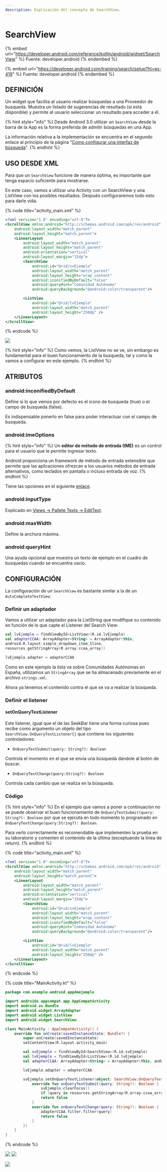 ```yaml
---
description: Explicación del concepto de SearchView.
---
```


# SearchView

{% embed url="https://developer.android.com/reference/kotlin/android/widget/SearchView" %}
Fuente: developer.android
{% endembed %}

{% embed url="https://developer.android.com/training/search/setup?hl=es-419" %}
Fuente: developer.android
{% endembed %}

## DEFINICIÓN

Un widget que facilita al usuario realizar búsquedas a una Proveedor de busqueda. Muestra un listado de sugerencias de resultado (si está disponible) y permite al usuario seleccionar un resultado para acceder a él.

{% hint style="info" %}
Desde Android 3.0 utilizar un `SearchView` desde la barra de la App es la forma preferida de admitir búsquedas en una App.&#x20;

La información relativa a la implementación se encuentra en el segundo enlace al principio de la página "[Como configurar una interfaz de búsqueda](https://developer.android.com/training/search/setup?hl=es-419)".
{% endhint %}

## USO DESDE XML

Para que un `SearchView` funcione de manera óptima, es importante que tenga espacio suficiente para mostrarse.

En este caso, vamos a utilizar una Activity con un SearchView y una ListView con los posibles resultados. Después configuraremos todo esto para darle vida.

{% code title="activity_main.xml" %}
```xml
<?xml version="1.0" encoding="utf-8"?>
<ScrollView xmlns:android="http://schemas.android.com/apk/res/android"
    android:layout_width="match_parent"
    android:layout_height="match_parent">
    <LinearLayout
        android:layout_width="match_parent"
        android:layout_height="match_parent"
        android:orientation="vertical"
        android:layout_margin="15dp">
        <SearchView
            android:id="@+id/svEjemplo"
            android:layout_width="match_parent"
            android:layout_height="wrap_content"
            android:iconifiedByDefault="false"
            android:queryHint="Comunidad Autónoma"
            android:queryBackground="@android:color/transparent"/>

        <ListView
            android:id="@+id/lvEjemplo"
            android:layout_width="match_parent"
            android:layout_height="250dp" />
    </LinearLayout>
</ScrollView>
```
{% endcode %}

&#x20;                                            ![](<../../../../.gitbook/assets/image (12).png>)

{% hint style="info" %}
Como vemos, la ListView no se ve, sin embargo es fundamental para el buen funcionamiento de la busqueda, tal y como la vamos a configurar en este ejemplo.
{% endhint %}

## ATRIBUTOS

### android:inconifiedByDefault

Define si lo que vemos por defecto es el icono de busqueda (true) o el campo de busqueda (false).

Es indispensable ponerlo en false para poder interactuar con el campo de busqueda.

### android:imeOptions

{% hint style="info" %}
Un **editor de método de entrada (IME)** es un control para el usuario que le permite ingresar texto.&#x20;

Android proporciona un framework de método de entrada extensible que permite que las aplicaciones ofrezcan a los usuarios métodos de entrada alternativos, como teclados en pantalla o incluso entrada de voz.
{% endhint %}

Tiene las opciones en el siguiente [enlace](https://developer.android.com/reference/kotlin/android/widget/SearchView#android:imeoptions).

### android:inputType

Explicado en [Views -> Pallete Texts -> EditText](../pallete-texts/edittext.md#android-inputtype).

### android:maxWidth

Define la anchura máxima.

### android:queryHint

Una ayuda opcional que muestra un texto de ejemplo en el cuadro de busquedas cuando se encuentra vacío.

## CONFIGURACIÓN

La configuración de un `SearchView` es bastante similar a la de un `AutoCompleteTextView`:

### Definir un adaptador

Vamos a utilizar un adaptador para la ListString que modifique su contenido en función de lo que capte el Listener del Search View:

```kotlin
val lvEjemplo = findViewById<ListView>(R.id.lvEjemplo)
val adapterCCAA: ArrayAdapter<String> = ArrayAdapter(this, 
android.R.layout.simple_dropdown_item_1line, 
resources.getStringArray(R.array.ccaa_array))

lvEjemplo.adapter = adapterCCAA
```

Como en este ejemplo la lista va sobre Comunidades Autónomas en España, utilizamos un `StringArray` que se ha almacenado previamente en el archivo `strings.xml`.&#x20;

Ahora ya tenemos el contenido contra el que se va a realizar la búsqueda.

### Definir el listener

#### setOnQueryTextListener

Este listener, igual que el de las SeekBar tiene una forma curiosa pues recibe como argumento un objeto del tipo `SearchView.OnQueryTextListener{}` que contiene los siguientes controladores:

* `OnQueryTextSubmit(query: String?): Boolean`

Controla el momento en el que se envía una búsqueda dándole al botón de buscar.

* `OnQueryTextChange(query:String?): Boolean`

Controla cada cambio que se realiza en la búsqueda.

### Código

{% hint style="info" %}
En el ejemplo que vamos a poner a continuación no se puede observar el buen funcionamiento de `OnQueryTextSubmit(query: String?): Boolean` por que se ejecuta en todo momento lo programado en `OnQueryTextChange(query:String?): Boolean`.

Para verlo correctamente es recomendable que implementen la prueba en su laboratorio y comenten el contenido de la última (exceptuando la linea de return).
{% endhint %}

{% code title="activity_main.xml" %}
```xml
<?xml version="1.0" encoding="utf-8"?>
<ScrollView xmlns:android="http://schemas.android.com/apk/res/android"
    android:layout_width="match_parent"
    android:layout_height="match_parent">
    <LinearLayout
        android:layout_width="match_parent"
        android:layout_height="match_parent"
        android:orientation="vertical"
        android:layout_margin="15dp">
        <SearchView
            android:id="@+id/svEjemplo"
            android:layout_width="match_parent"
            android:layout_height="wrap_content"
            android:iconifiedByDefault="false"
            android:queryHint="Comunidad Autónoma"
            android:queryBackground="@android:color/transparent"/>

        <ListView
            android:id="@+id/lvEjemplo"
            android:layout_width="match_parent"
            android:layout_height="250dp" />
    </LinearLayout>
</ScrollView>
```
{% endcode %}

{% code title="MainActivity.kt" %}
```kotlin
package com.example.android.appdeejemplo

import androidx.appcompat.app.AppCompatActivity
import android.os.Bundle
import android.widget.ArrayAdapter
import android.widget.ListView
import android.widget.SearchView

class MainActivity : AppCompatActivity() {
    override fun onCreate(savedInstanceState: Bundle?) {
        super.onCreate(savedInstanceState)
        setContentView(R.layout.activity_main)

        val svEjemplo = findViewById<SearchView>(R.id.svEjemplo)
        val lvEjemplo = findViewById<ListView>(R.id.lvEjemplo)
        val adapterCCAA: ArrayAdapter<String> = ArrayAdapter(this, android.R.layout.simple_dropdown_item_1line, resources.getStringArray(R.array.ccaa_array))

        lvEjemplo.adapter = adapterCCAA

        svEjemplo.setOnQueryTextListener(object: SearchView.OnQueryTextListener{
            override fun onQueryTextSubmit(query: String?): Boolean {
                svEjemplo.clearFocus()
                if (query in resources.getStringArray(R.array.ccaa_array)) adapterCCAA.filter.filter(query)
                return false
            }
            override fun onQueryTextChange(query: String?): Boolean {
                adapterCCAA.filter.filter(query)
                return false
            }
        })
    }
}
```
{% endcode %}

![](<../../../../.gitbook/assets/image (7) (1).png>)                               ![](<../../../../.gitbook/assets/image (44).png>)

&#x20;                                                ![](<../../../../.gitbook/assets/image (36).png>)
